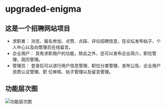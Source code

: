 # upgraded-enigma
## 这是一个招聘网站项目
* 求职者：
浏览、报名参加、点赞、点踩、评论招聘信息，在论坛发布帖子、个人中心以及向管理员在线留言。
* 企业用户：
具有求职用户的功能，除此之外，还可以发布企业简介，职位管理，简历管理。
* 管理员：
登录后可以进行用户信息管理、职位分类管理、发布公告、企业用户资质认证管理、职
位审核、帖子管理以及留言管理。
## 功能层次图
![功能层次图](https://github.com/Ricardo-xy/upgraded-enigma/assets/47131143/23f73c31-efd5-4c18-9343-58250f83028c)

